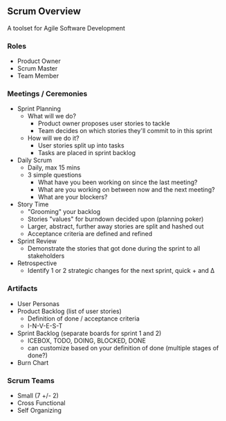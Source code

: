 ## Scrum Overview

A toolset for Agile Software Development

### Roles

- Product Owner
- Scrum Master
- Team Member

### Meetings / Ceremonies

- Sprint Planning
	- What will we do?
		- Product owner proposes user stories to tackle
		- Team decides on which stories they'll commit to in this sprint
	- How will we do it?
		- User stories split up into tasks
		- Tasks are placed in sprint backlog
- Daily Scrum
	- Daily, max 15 mins
	- 3 simple questions
		- What have you been working on since the last meeting?
		- What are you working on between now and the next meeting?
		- What are your blockers?
- Story Time
	- "Grooming" your backlog
	- Stories "values" for burndown decided upon (planning poker)
	- Larger, abstract, further away stories are split and hashed out
	- Acceptance criteria are defined and refined
- Sprint Review
	- Demonstrate the stories that got done during the sprint to all stakeholders
- Retrospective
	- Identify 1 or 2 strategic changes for the next sprint, quick + and Δ

### Artifacts

- User Personas
- Product Backlog (list of user stories)
	- Definition of done / acceptance criteria
	- I-N-V-E-S-T
- Sprint Backlog (separate boards for sprint 1 and 2)
	- ICEBOX, TODO, DOING, BLOCKED, DONE
	- can customize based on your definition of done (multiple stages of done?)
- Burn Chart

### Scrum Teams

* Small (7 +/- 2)
* Cross Functional
* Self Organizing
